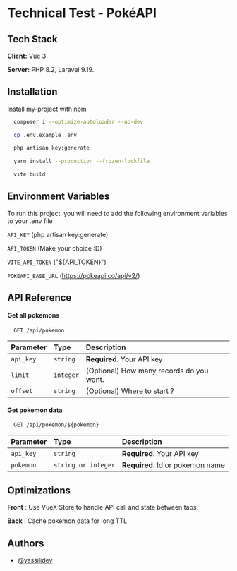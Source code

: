 
# Technical Test - PokéAPI

## Tech Stack

**Client:** Vue 3

**Server:** PHP 8.2, Laravel 9.19.


## Installation

Install my-project with npm

```bash
  composer i --optimize-autoloader --no-dev
  
  cp .env.example .env
  
  php artisan key:generate
  
  yarn install --production --frozen-lockfile
  
  vite build
```
    
## Environment Variables

To run this project, you will need to add the following environment variables to your .env file

`API_KEY` (php artisan key:generate)

`API_TOKEN` (Make your choice :D)

`VITE_API_TOKEN` ("${API_TOKEN}")

`POKEAPI_BASE_URL` (https://pokeapi.co/api/v2/)


## API Reference

#### Get all pokemons

```http
  GET /api/pokemon
```

| Parameter | Type     | Description                |
| :-------- | :------- | :------------------------- |
| `api_key` | `string` | **Required**. Your API key |
| `limit` | `integer` | (Optional) How many records do you want. |
| `offset` | `string` | (Optional) Where to start ? |

#### Get pokemon data

```http
  GET /api/pokemon/${pokemon}
```

| Parameter | Type     | Description                       |
| :-------- | :------- | :-------------------------------- |
| `api_key` | `string` | **Required**. Your API key |
| `pokemon` | `string or integer` | **Required**. Id or pokemon name |


## Optimizations

**Front** : Use VueX Store to handle API call and state between tabs.

**Back** : Cache pokemon data for long TTL

## Authors

- [@vassilidev](https://www.github.com/vassilidev)

